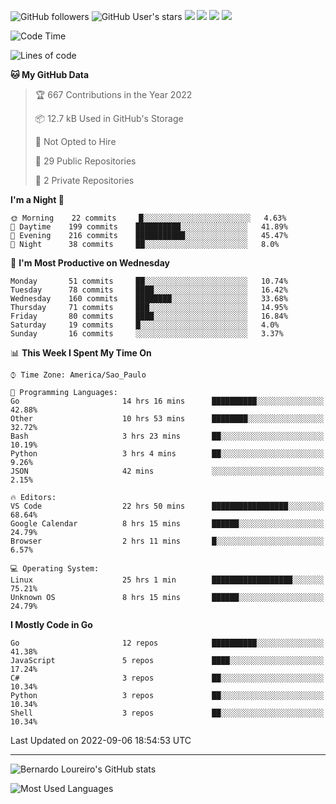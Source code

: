 ![GitHub followers](https://img.shields.io/github/followers/bernardolm?style=for-the-badge&label=GitHub%20followers) ![GitHub User's stars](https://img.shields.io/github/stars/bernardolm?style=for-the-badge&label=GitHub%20User's%20stars) [![](https://img.shields.io/static/v1?logo=linkedin&label=LinkedIn&message=bernardolm&color=0A66C2&style=for-the-badge)](https://www.linkedin.com/in/bernardolm) [![](https://img.shields.io/static/v1?logo=lastdotfm&label=last.fm&message=bernardolm&color=D51007&style=for-the-badge)](https://www.last.fm/user/bernardolm) [![](https://img.shields.io/static/v1?logo=spotify&label=spotify&message=bernardolou&color=1ED760&style=for-the-badge)](https://open.spotify.com/user/bernardolou) [![](https://img.shields.io/static/v1?logo=awesomelists&label=My%20awesome%20stars&message=⭐⭐⭐&color=FC60A8&style=for-the-badge)](https://github.com/bernardolm/awesome-stars)

<!--START_SECTION:waka-->
![Code Time](http://img.shields.io/badge/Code%20Time-1%2C683%20hrs%2025%20mins-blue)

![Lines of code](https://img.shields.io/badge/From%20Hello%20World%20I%27ve%20Written--16%20Thousand%20lines%20of%20code-blue)

**🐱 My GitHub Data** 

> 🏆 667 Contributions in the Year 2022
 > 
> 📦 12.7 kB Used in GitHub's Storage 
 > 
> 🚫 Not Opted to Hire
 > 
> 📜 29 Public Repositories 
 > 
> 🔑 2 Private Repositories  
 > 
**I'm a Night 🦉** 

```text
🌞 Morning    22 commits     █░░░░░░░░░░░░░░░░░░░░░░░░   4.63% 
🌆 Daytime    199 commits    ██████████░░░░░░░░░░░░░░░   41.89% 
🌃 Evening    216 commits    ███████████░░░░░░░░░░░░░░   45.47% 
🌙 Night      38 commits     ██░░░░░░░░░░░░░░░░░░░░░░░   8.0%

```
📅 **I'm Most Productive on Wednesday** 

```text
Monday       51 commits     ██░░░░░░░░░░░░░░░░░░░░░░░   10.74% 
Tuesday      78 commits     ████░░░░░░░░░░░░░░░░░░░░░   16.42% 
Wednesday    160 commits    ████████░░░░░░░░░░░░░░░░░   33.68% 
Thursday     71 commits     ███░░░░░░░░░░░░░░░░░░░░░░   14.95% 
Friday       80 commits     ████░░░░░░░░░░░░░░░░░░░░░   16.84% 
Saturday     19 commits     █░░░░░░░░░░░░░░░░░░░░░░░░   4.0% 
Sunday       16 commits     ░░░░░░░░░░░░░░░░░░░░░░░░░   3.37%

```


📊 **This Week I Spent My Time On** 

```text
⌚︎ Time Zone: America/Sao_Paulo

💬 Programming Languages: 
Go                       14 hrs 16 mins      ██████████░░░░░░░░░░░░░░░   42.88% 
Other                    10 hrs 53 mins      ████████░░░░░░░░░░░░░░░░░   32.72% 
Bash                     3 hrs 23 mins       ██░░░░░░░░░░░░░░░░░░░░░░░   10.19% 
Python                   3 hrs 4 mins        ██░░░░░░░░░░░░░░░░░░░░░░░   9.26% 
JSON                     42 mins             ░░░░░░░░░░░░░░░░░░░░░░░░░   2.15%

🔥 Editors: 
VS Code                  22 hrs 50 mins      █████████████████░░░░░░░░   68.64% 
Google Calendar          8 hrs 15 mins       ██████░░░░░░░░░░░░░░░░░░░   24.79% 
Browser                  2 hrs 11 mins       █░░░░░░░░░░░░░░░░░░░░░░░░   6.57%

💻 Operating System: 
Linux                    25 hrs 1 min        ██████████████████░░░░░░░   75.21% 
Unknown OS               8 hrs 15 mins       ██████░░░░░░░░░░░░░░░░░░░   24.79%

```

**I Mostly Code in Go** 

```text
Go                       12 repos            ██████████░░░░░░░░░░░░░░░   41.38% 
JavaScript               5 repos             ████░░░░░░░░░░░░░░░░░░░░░   17.24% 
C#                       3 repos             ██░░░░░░░░░░░░░░░░░░░░░░░   10.34% 
Python                   3 repos             ██░░░░░░░░░░░░░░░░░░░░░░░   10.34% 
Shell                    3 repos             ██░░░░░░░░░░░░░░░░░░░░░░░   10.34%

```



 Last Updated on 2022-09-06 18:54:53 UTC
<!--END_SECTION:waka-->

---

![Bernardo Loureiro's GitHub stats](https://github-readme-stats.vercel.app/api?username=bernardolm&count_private=true&show_icons=true&theme=nightowl&include_all_commits=true)

![Most Used Languages](https://github-readme-stats.vercel.app/api/top-langs/?username=bernardolm&theme=nightowl&langs_count=99)
